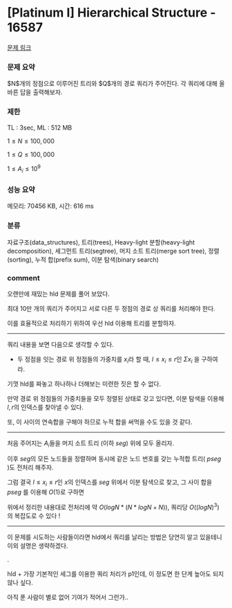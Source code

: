 
# [Platinum I] Hierarchical Structure - 16587

[문제 링크](https://www.acmicpc.net/problem/16587)

### 문제 요약

<p> $N$개의 정점으로 이루어진 트리와 $Q$개의 경로 쿼리가 주어진다. 각 쿼리에 대해 올바른 답을 출력해보자. </p>

### 제한

TL : 3sec, ML : 512 MB

$1 ≤ N ≤ 100,000$

$1 ≤ Q ≤ 100,000$

$1 ≤ A_i ≤ 10^9$

### 성능 요약

메모리: 70456 KB, 시간: 616 ms

### 분류

자료구조(data_structures), 트리(trees), Heavy-light 분할(heavy-light decomposition), 세그먼트 트리(segtree), 머지 소트 트리(merge sort tree), 
정렬(sorting), 누적 합(prefix sum), 이분 탐색(binary search)

### comment

오랜만에 재밌는 hld 문제를 풀어 보았다.

최대 10만 개의 쿼리가 주어지고 서로 다른 두 정점의 경로 상 쿼리를 처리해야 한다.

이를 효율적으로 처리하기 위하여 우선 hld 이용해 트리를 분할하자.

-----------------------------------------------------------------------------------------------------------------------------------------------------------------------

쿼리 내용을 보면 다음으로 생각할 수 있다.

* 두 정점을 잇는 경로 위 정점들의 가중치를 $x_i$라 할 때, $l ≤ x_i ≤ r$인 $Σx_i$ 을 구하여라.

기껏 hld를 짜놓고 하나하나 더해보는 미련한 짓은 할 수 없다.

만약 경로 위 정점들의 가중치들을 모두 정렬된 상태로 갖고 있다면, 이분 탐색을 이용해 $l, r$의 인덱스를 찾아낼 수 있다.

또, 이 사이의 연속합을 구해야 하므로 누적 합을 써먹을 수도 있을 것 같다.

-----------------------------------------------------------------------------------------------------------------------------------------------------------------------

처음 주어지는 $A_i$들을 머지 소트 트리 (이하 $seg$) 위에 모두 올리자.

이후 $seg$의 모든 노드들을 정렬하며 동시에 같은 노드 번호를 갖는 누적합 트리( $pseg$ )도 전처리 해주자.

그럼 결국 $l ≤ x_i ≤ r$인 $x$의 인덱스를 $seg$ 위에서 이분 탐색으로 찾고, 그 사이 합을 $pseg$ 를 이용해 $O(1)$로 구하면

위에서 정리한 내용대로 전처리에 약 $O(logN * (N * log N + N))$, 쿼리당 $O((logN)^3)$의 복잡도로  수 있다 !

-----------------------------------------------------------------------------------------------------------------------------------------------------------------------

이 문제를 시도하는 사람들이라면 hld에서 쿼리를 날리는 방법은 당연히 알고 있을테니 이외 설명은 생략하겠다.

.

hld + 가장 기본적인 세그를 이용한 쿼리 처리가 p1인데, 이 정도면 한 단계 높아도 되지 않나 싶다.

아직 푼 사람이 별로 없어 기여가 적어서 그런가..
